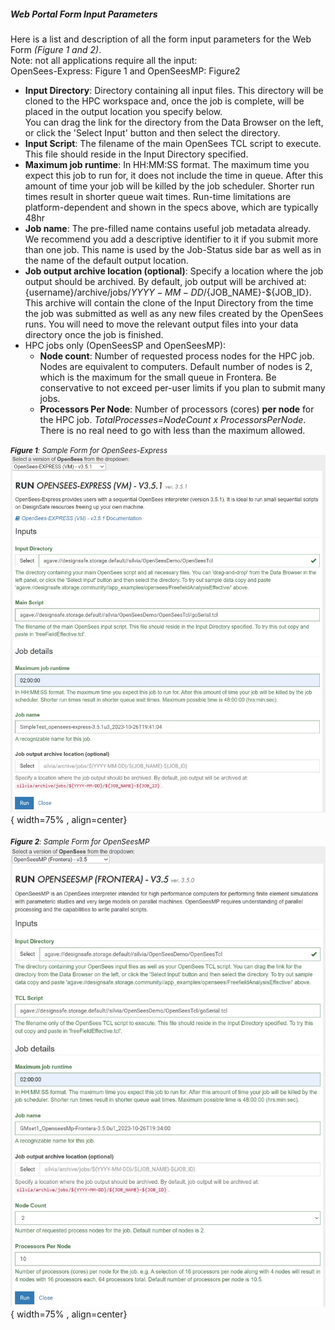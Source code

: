 ##### Web Portal Form Input Parameters

Here is a list and description of all the form input parameters for the Web Form <i>(Figure 1 and 2)</i>.<br>
Note: not all applications require all the input:<br>
OpenSees-Express: Figure 1 and OpenSeesMP: Figure2
    <ul>
        <li><b>Input Directory</b>: Directory containing all input files. This directory will be cloned to the HPC workspace and, once the job is complete, will be placed in the output location you specify below. <br>
        You can drag the link for the directory from the Data Browser on the left, or click the 'Select Input' button and then select the directory.</li>
        <li><b>Input Script</b>: The filename of the main OpenSees TCL script to execute. This file should reside in the Input Directory specified.</li>
        <li><b>Maximum job runtime</b>: In HH:MM:SS format. The maximum time you expect this job to run for, it does not include the time in queue. After this amount of time your job will be killed by the job scheduler. Shorter run times result in shorter queue wait times. Run-time limitations are platform-dependent and shown in the specs above, which are typically 48hr</li>
        <li><b>Job name</b>: The pre-filled name contains useful job metadata already. We recommend you add a descriptive identifier to it if you submit more than one job. This name is used by the Job-Status side bar as well as in the name of the default output location. </li>
        <li><b>Job output archive location (optional)</b>: Specify a location where the job output should be archived. By default, job output will be archived at: {username}/archive/jobs/${YYYY-MM-DD}/${JOB_NAME}-${JOB_ID}. 
        This archive will contain the clone of the Input Directory from the time the job was submitted as well as any new files created by the OpenSees runs. You will need to move the relevant output files into your data directory once the job is finished.</li>
        <li>HPC jobs only (OpenSeesSP and OpenSeesMP):
            <ul>
                <li><b>Node count</b>: Number of requested process nodes for the HPC job. Nodes are equivalent to computers. Default number of nodes is 2, which is the maximum for the small queue in Frontera. Be conservative to not exceed per-user limits if you plan to submit many jobs.</li>
                <li><b>Processors Per Node</b>: Number of processors (cores) <b>per node</b> for the HPC job. <i>TotalProcesses=NodeCount x ProcessorsPerNode</i>. There is no real need to go with less than the maximum allowed.</li>
            </ul>
        </li>
    </ul>


<small><i><b>Figure 1</b>: Sample Form for OpenSees-Express</i><br></small>
![OpenSeesIVM](./PostWebSubmitImages/SampleForm_OpenSeesXpress.jpg){ width=75% , align=center}<br><br>
<small><i><b>Figure 2</b>: Sample Form for OpenSeesMP</i><br></small>
![OpenSeesIVM](./PostWebSubmitImages/SampleForm_OpenSeesMP.jpg){ width=75% , align=center}<br><br>

